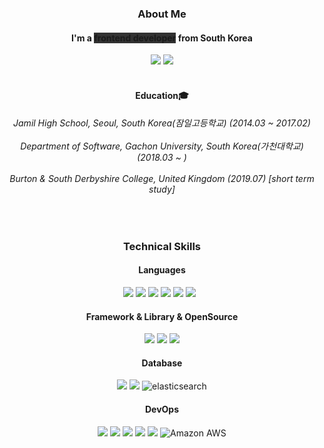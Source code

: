 <div align="center">

  <h3 align="center">
    About Me
  </h3>

  <h4 align="center">
    I'm a <strong style="background-color: rgb(50, 50, 50);">frontend developer</strong> from South Korea
  </h4>
  <a href="mailto:hogi1216@naver.com" target="_blank"><img src="https://img.shields.io/badge/hogi1216@naver.com-567ace?style=flat-square&logo=Mail.Ru&logoColor=white"/></a>
  <a href="https://www.instagram.com/harrythegreat_/" target="_blank"><img src="https://img.shields.io/badge/harrythegreat_-F1D2E7?style=flat-square&logo=Instagram&logoColor=black"/></a>
  <br/><br/>

  <h4 align="center">
    Education🎓
</h4>

<h6 align="center">
Jamil High School, Seoul, South Korea(잠일고등학교)  (2014.03 ~ 2017.02)<br><br>
Department of Software, Gachon University, South Korea(가천대학교)  (2018.03 ~ ) <br><br>
Burton & South Derbyshire College, United Kingdom  (2019.07) [short term study]

</h6>


  


<div align="center">
  <br/>
  <h3 align="center">
    Technical Skills
  </h3>
  
  <h4 align="center">
    Languages
  </h4>

  <img src="https://img.shields.io/badge/HTML-E34F26?style=flat-square&logo=HTML5&logoColor=white"/>
  <img src="https://img.shields.io/badge/CSS-1572B6?style=flat-square&logo=CSS3&logoColor=white"/>
  <img src="https://img.shields.io/badge/JavaScript-F7DF1E?style=flat-square&logo=JavaScript&logoColor=black"/>
  <img src="https://img.shields.io/badge/Java-4E8DB7?style=flat-square&logo=Java&logoColor=black"/>
  <img src="https://img.shields.io/badge/C-A8B9CC?style=flat-square&logo=C&logoColor=black"/>
  <img src="https://img.shields.io/badge/Python-3776AB?style=flat-square&logo=Python&logoColor=white"/></a> &nbsp
  
  
  <h4 align="center">
    Framework & Library & OpenSource
  </h4>
  <img src="https://img.shields.io/badge/React-61DAFB?style=flat-square&logo=React&logoColor=black"/>
  <img src="https://img.shields.io/badge/Android-3DDC84?style=flat-square&logo=Android&logoColor=white"/>
  <img src="https://img.shields.io/badge/Spring Boot-6DB33F?style=flat-square&logo=Spring Boot&logoColor=white">

  
  <h4 align="center">
    Database
  </h4>
  <img src="https://img.shields.io/badge/MySQL-4479A1?style=flat-square&logo=MySQL&logoColor=white"/>
  <img src="https://img.shields.io/badge/MongoDB-47A248?style=flat-square&logo=MongoDB&logoColor=white"/>
  <img alt="elasticsearch" src="https://img.shields.io/badge/elastic search-BBB0DC?style=flat-square&logo=elasticsearch&logoColor=white">  
  
  <h4 align="center">
    DevOps
  </h4>
  <img src="https://img.shields.io/badge/Git-F05032?style=flat-square&logo=Git&logoColor=white"/>
  <img src="https://img.shields.io/badge/GitHub-181717?style=flat-square&logo=GitHub&logoColor=white"/>
  <img src="https://img.shields.io/badge/Docker-2496ED?style=flat-square&logo=Docker&logoColor=white"/>
  <img src="https://img.shields.io/badge/Kakao%20i%20Cloud-F9E000?style=flat-square&logo=Kakao&logoColor=black"/>
  <img src="https://img.shields.io/badge/Kubernetes-326CE5?style=flat-square&logo=Kubernetes&logoColor=white"/>
  <img alt="Amazon AWS" src="https://img.shields.io/badge/AWS-F3AA51?style=flat-square&logo=Amazon AWS&logoColor=white">

  
  
</div>

<br/>


<br/>
<br/>
